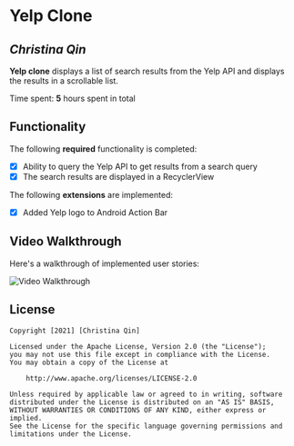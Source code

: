 # Yelp Clone 

## *Christina Qin*

**Yelp clone** displays a list of search results from the Yelp API and displays the results in a scrollable list. 

Time spent: **5** hours spent in total

## Functionality 

The following **required** functionality is completed:

* [X] Ability to query the Yelp API to get results from a search query
* [X] The search results are displayed in a RecyclerView

The following **extensions** are implemented:

* [X] Added Yelp logo to Android Action Bar

## Video Walkthrough

Here's a walkthrough of implemented user stories:

<img src='https://github.com/QueenChristina/yelp_clone/blob/main/src/walkthrough.gif' title='Video Walkthrough' width='' alt='Video Walkthrough' />

## License

    Copyright [2021] [Christina Qin]

    Licensed under the Apache License, Version 2.0 (the "License");
    you may not use this file except in compliance with the License.
    You may obtain a copy of the License at

        http://www.apache.org/licenses/LICENSE-2.0

    Unless required by applicable law or agreed to in writing, software
    distributed under the License is distributed on an "AS IS" BASIS,
    WITHOUT WARRANTIES OR CONDITIONS OF ANY KIND, either express or implied.
    See the License for the specific language governing permissions and
    limitations under the License.
